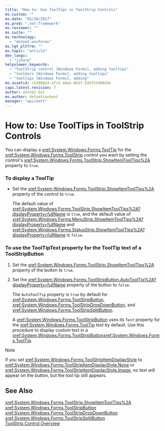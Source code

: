 ```yaml
---
title: "How to: Use ToolTips in ToolStrip Controls"
ms.custom: ""
ms.date: "03/30/2017"
ms.prod: ".net-framework"
ms.reviewer: ""
ms.suite: ""
ms.technology: 
  - "dotnet-winforms"
ms.tgt_pltfrm: ""
ms.topic: "article"
dev_langs: 
  - "jsharp"
helpviewer_keywords: 
  - "ToolStrip control [Windows Forms], adding tooltips"
  - "toolbars [Windows Forms], adding tooltips"
  - "tooltips [Windows Forms], adding"
ms.assetid: c5d86024-a7c5-44ee-8b3f-2daf53d80d3e
caps.latest.revision: 7
author: dotnet-bot
ms.author: dotnetcontent
manager: "wpickett"
---
```

# How to: Use ToolTips in ToolStrip Controls
You can display a <xref:System.Windows.Forms.ToolTip> for the <xref:System.Windows.Forms.ToolStrip> control you want by setting the control's <xref:System.Windows.Forms.ToolStrip.ShowItemToolTips%2A> property to `true`.  
  
### To display a ToolTip  
  
-   Set the <xref:System.Windows.Forms.ToolStrip.ShowItemToolTips%2A> property of the control to `true`.  
  
     The default value of <xref:System.Windows.Forms.ToolStrip.ShowItemToolTips%2A?displayProperty=fullName> is `true`, and the default value of <xref:System.Windows.Forms.MenuStrip.ShowItemToolTips%2A?displayProperty=fullName> and <xref:System.Windows.Forms.StatusStrip.ShowItemToolTips%2A?displayProperty=fullName> is `false`.  
  
### To use the ToolTipText property for the ToolTip text of a ToolStripButton  
  
1.  Set the <xref:System.Windows.Forms.ToolStrip.ShowItemToolTips%2A> property of the button to `true`.  
  
2.  Set the <xref:System.Windows.Forms.ToolStripButton.AutoToolTip%2A?displayProperty=fullName> property of the button to `false`.  
  
     The `AutoToolTip` property is `true` by default for <xref:System.Windows.Forms.ToolStripButton>, <xref:System.Windows.Forms.ToolStripDropDownButton>, and <xref:System.Windows.Forms.ToolStripSplitButton>.  
  
     A <xref:System.Windows.Forms.ToolStripButton> uses its `Text` property for the <xref:System.Windows.Forms.ToolTip> text by default. Use this procedure to display custom text in a <xref:System.Windows.Forms.ToolStripButton><xref:System.Windows.Forms.ToolTip>.  
  
> [!NOTE]
>  If you set <xref:System.Windows.Forms.ToolStripItemDisplayStyle> to <xref:System.Windows.Forms.ToolStripItemDisplayStyle.None> or <xref:System.Windows.Forms.ToolStripItemDisplayStyle.Image>, no text will appear on the button, but the tool tip still appears.  
  
## See Also  
 <xref:System.Windows.Forms.ToolStrip.ShowItemToolTips%2A>   
 <xref:System.Windows.Forms.ToolStripButton>   
 <xref:System.Windows.Forms.ToolStripDropDownButton>   
 <xref:System.Windows.Forms.ToolStripSplitButton>   
 [ToolStrip Control Overview](../../../../docs/framework/winforms/controls/toolstrip-control-overview-windows-forms.md)
